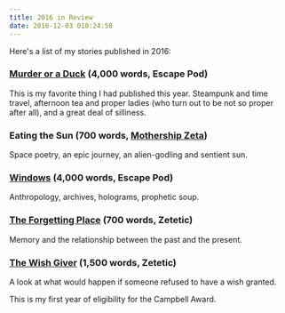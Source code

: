 ```yaml
---
title: 2016 in Review
date: 2016-12-03 010:24:58
---
```


Here's a list of my stories published in 2016:

### [Murder or a Duck]( http://escapepod.org/2016/10/13/ep545-murder-or-a-duck/) (4,000 words, Escape Pod)

This is my favorite thing I had published this year. Steampunk and time travel, afternoon tea and proper ladies (who turn out to be not so proper after all), and a great deal of silliness.

### Eating the Sun (700 words, [Mothership Zeta]( http://mothershipzeta.org/2016/07/28/issue-4-is-out-now/))

Space poetry, an epic journey, an alien-godling and sentient sun.

### [Windows]( http://escapepod.org/2016/02/29/ep523-windows/) (4,000 words, Escape Pod)

Anthropology, archives, holograms, prophetic soup.

### [The Forgetting Place]( https://zeteticrecord.org/2016/11/the-forgetting-place/) (700 words, Zetetic)

Memory and the relationship between the past and the present.

### [The Wish Giver]( https://zeteticrecord.org/2016/02/the-wish-giver/) (1,500 words, Zetetic)

A look at what would happen if someone refused to have a wish granted.

This is my first year of eligibility for the Campbell Award.
